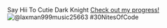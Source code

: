 
 Say Hii To Cutie Dark Knight
  [Check out my progress!](https://www.codedex.io/@laxman999music25663/30-nites-of-code)  
  ![@laxman999music25663 #30NitesOfCode](https://www.codedex.io/api/petStatus?user=laxman999music25663)
